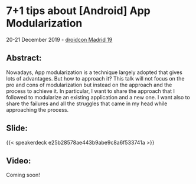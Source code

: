 # 7+1 tips about [Android] App Modularization


20-21 December 2019 - [droidcon Madrid 19](https://www.madrid.droidcon.com/schedule)

## Abstract:
Nowadays, App modularization is a technique largely adopted that gives lots of advantages. But how to approach it?
This talk will not focus on the pro and cons of modularization but instead on the approach and the process to achieve it. In particular, I want to share the approach that I followed to modularize an existing application and a new one. I want also to share the failures and all the struggles that came in my head while approaching the process.

## Slide:

{{< speakerdeck e25b28578ae443b9abe9c8a6f533741a >}}


## Video:

Coming soon!
